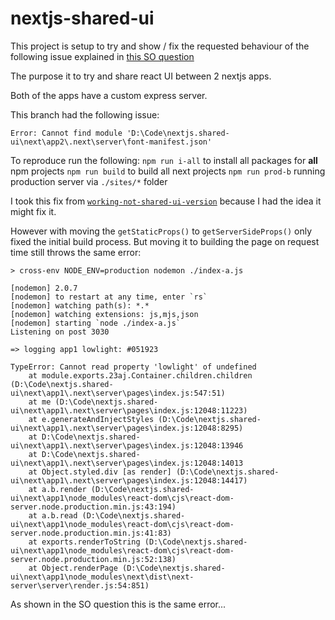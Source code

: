 # nextjs-shared-ui

This project is setup to try and show / fix the requested behaviour of the following issue explained in [this SO question](https://stackoverflow.com/questions/66570634/shared-ui-in-nextjs-unable-to-receive-imported-modules-value-in-build-process)

The purpose it to try and share react UI between 2 nextjs apps.

Both of the apps have a custom express server.

This branch had the following issue: 
```
Error: Cannot find module 'D:\Code\nextjs.shared-ui\next\app2\.next\server\font-manifest.json'
```
To reproduce run the following:
`npm run i-all` to install all packages for **all** npm projects
`npm run build` to build all next projects
`npm run prod-b` running production server via `./sites/*` folder

I took this fix from [`working-not-shared-ui-version`](https://github.com/TessavWalstijn/nextjs.shared-ui/tree/working-not-shared-ui-version) because I had the idea it might fix it.

However with moving the `getStaticProps()` to `getServerSideProps()` only fixed the initial build process. But moving it to building the page on request time still throws the same error:
```
> cross-env NODE_ENV=production nodemon ./index-a.js

[nodemon] 2.0.7
[nodemon] to restart at any time, enter `rs`
[nodemon] watching path(s): *.*
[nodemon] watching extensions: js,mjs,json  
[nodemon] starting `node ./index-a.js`      
Listening on post 3030

=> logging app1 lowlight: #051923

TypeError: Cannot read property 'lowlight' of undefined
    at module.exports.23aj.Container.children.children (D:\Code\nextjs.shared-ui\next\app1\.next\server\pages\index.js:547:51)
    at me (D:\Code\nextjs.shared-ui\next\app1\.next\server\pages\index.js:12048:11223)
    at e.generateAndInjectStyles (D:\Code\nextjs.shared-ui\next\app1\.next\server\pages\index.js:12048:8295)
    at D:\Code\nextjs.shared-ui\next\app1\.next\server\pages\index.js:12048:13946 
    at D:\Code\nextjs.shared-ui\next\app1\.next\server\pages\index.js:12048:14013 
    at Object.styled.div [as render] (D:\Code\nextjs.shared-ui\next\app1\.next\server\pages\index.js:12048:14417)
    at a.b.render (D:\Code\nextjs.shared-ui\next\app1\node_modules\react-dom\cjs\react-dom-server.node.production.min.js:43:194)
    at a.b.read (D:\Code\nextjs.shared-ui\next\app1\node_modules\react-dom\cjs\react-dom-server.node.production.min.js:41:83)
    at exports.renderToString (D:\Code\nextjs.shared-ui\next\app1\node_modules\react-dom\cjs\react-dom-server.node.production.min.js:52:138)
    at Object.renderPage (D:\Code\nextjs.shared-ui\next\app1\node_modules\next\dist\next-server\server\render.js:54:851)
```

As shown in the SO question this is the same error...
